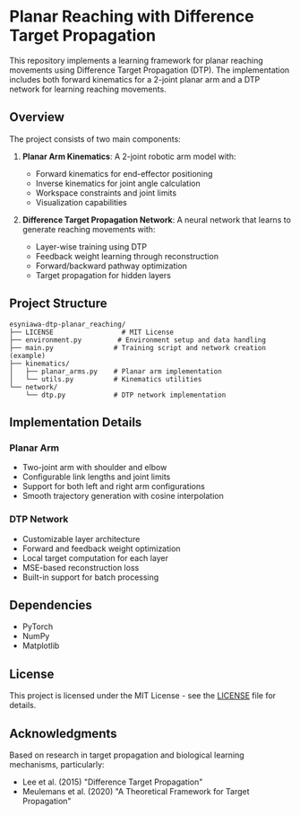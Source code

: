 # Planar Reaching with Difference Target Propagation

This repository implements a learning framework for planar reaching movements using Difference Target Propagation (DTP). The implementation includes both forward kinematics for a 2-joint planar arm and a DTP network for learning reaching movements.

## Overview

The project consists of two main components:

1. **Planar Arm Kinematics**: A 2-joint robotic arm model with:
   - Forward kinematics for end-effector positioning
   - Inverse kinematics for joint angle calculation
   - Workspace constraints and joint limits
   - Visualization capabilities

2. **Difference Target Propagation Network**: A neural network that learns to generate reaching movements with:
   - Layer-wise training using DTP
   - Feedback weight learning through reconstruction
   - Forward/backward pathway optimization
   - Target propagation for hidden layers

## Project Structure

```
esyniawa-dtp-planar_reaching/
├── LICENSE                 # MIT License
├── environment.py         # Environment setup and data handling
├── main.py               # Training script and network creation (example)
├── kinematics/          
│   ├── planar_arms.py    # Planar arm implementation
│   └── utils.py          # Kinematics utilities
└── network/
    └── dtp.py            # DTP network implementation
```

## Implementation Details

### Planar Arm
- Two-joint arm with shoulder and elbow
- Configurable link lengths and joint limits
- Support for both left and right arm configurations
- Smooth trajectory generation with cosine interpolation

### DTP Network
- Customizable layer architecture
- Forward and feedback weight optimization
- Local target computation for each layer
- MSE-based reconstruction loss
- Built-in support for batch processing

## Dependencies

- PyTorch
- NumPy
- Matplotlib

## License

This project is licensed under the MIT License - see the [LICENSE](LICENSE) file for details.

## Acknowledgments

Based on research in target propagation and biological learning mechanisms, particularly:
- Lee et al. (2015) "Difference Target Propagation"
- Meulemans et al. (2020) "A Theoretical Framework for Target Propagation"
